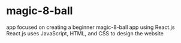 # magic-8-ball

app focused on creating a beginner magic-8-ball app using React.js
React.js uses JavaScript, HTML, and CSS to design the website
